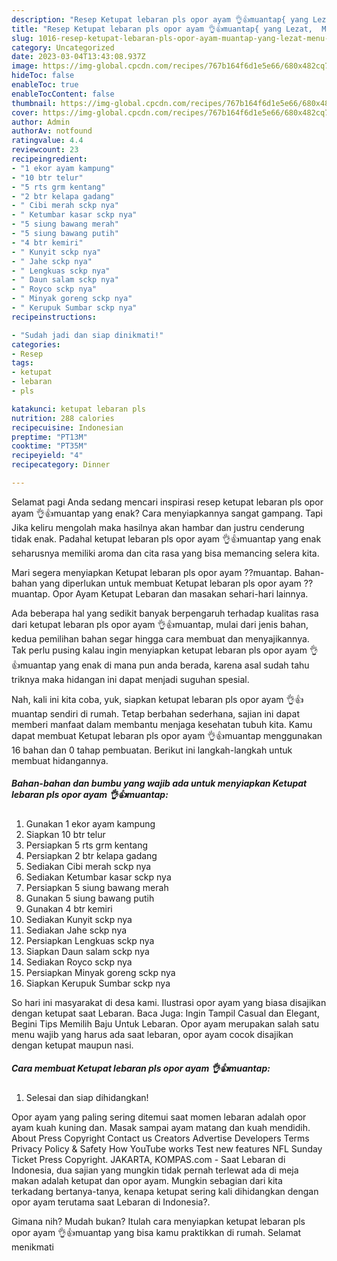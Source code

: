 ```yaml
---
description: "Resep Ketupat lebaran pls opor ayam 👌👍muantap{ yang Lezat,  Menu Buat lebaran"
title: "Resep Ketupat lebaran pls opor ayam 👌👍muantap{ yang Lezat,  Menu Buat lebaran"
slug: 1016-resep-ketupat-lebaran-pls-opor-ayam-muantap-yang-lezat-menu-buat-lebaran
category: Uncategorized
date: 2023-03-04T13:43:08.937Z
image: https://img-global.cpcdn.com/recipes/767b164f6d1e5e66/680x482cq70/ketupat-lebaran-pls-opor-ayam-muantap-foto-resep-utama.jpg
hideToc: false
enableToc: true
enableTocContent: false
thumbnail: https://img-global.cpcdn.com/recipes/767b164f6d1e5e66/680x482cq70/ketupat-lebaran-pls-opor-ayam-muantap-foto-resep-utama.jpg
cover: https://img-global.cpcdn.com/recipes/767b164f6d1e5e66/680x482cq70/ketupat-lebaran-pls-opor-ayam-muantap-foto-resep-utama.jpg
author: Admin
authorAv: notfound
ratingvalue: 4.4
reviewcount: 23
recipeingredient:
- "1 ekor ayam kampung"
- "10 btr telur"
- "5 rts grm kentang"
- "2 btr kelapa gadang"
- " Cibi merah sckp nya"
- " Ketumbar kasar sckp nya"
- "5 siung bawang merah"
- "5 siung bawang putih"
- "4 btr kemiri"
- " Kunyit sckp nya"
- " Jahe sckp nya"
- " Lengkuas sckp nya"
- " Daun salam sckp nya"
- " Royco sckp nya"
- " Minyak goreng sckp nya"
- " Kerupuk Sumbar sckp nya"
recipeinstructions:

- "Sudah jadi dan siap dinikmati!"
categories:
- Resep
tags:
- ketupat
- lebaran
- pls

katakunci: ketupat lebaran pls 
nutrition: 288 calories
recipecuisine: Indonesian
preptime: "PT13M"
cooktime: "PT35M"
recipeyield: "4"
recipecategory: Dinner

---
```



Selamat pagi Anda sedang mencari inspirasi resep ketupat lebaran pls opor ayam 👌👍muantap yang enak? Cara menyiapkannya sangat gampang. Tapi Jika keliru mengolah maka hasilnya akan hambar dan justru cenderung tidak enak. Padahal ketupat lebaran pls opor ayam 👌👍muantap yang enak seharusnya memiliki aroma dan cita rasa yang bisa memancing selera kita.


Mari segera menyiapkan Ketupat lebaran pls opor ayam ??muantap. Bahan-bahan yang diperlukan untuk membuat Ketupat lebaran pls opor ayam ??muantap. Opor Ayam Ketupat Lebaran dan masakan sehari-hari lainnya.

Ada beberapa hal yang sedikit banyak berpengaruh terhadap kualitas rasa dari ketupat lebaran pls opor ayam 👌👍muantap, mulai dari jenis bahan, kedua pemilihan bahan segar hingga cara membuat dan menyajikannya. Tak perlu pusing kalau ingin menyiapkan ketupat lebaran pls opor ayam 👌👍muantap yang enak di mana pun anda berada, karena asal sudah tahu triknya maka hidangan ini dapat menjadi suguhan spesial.


Nah, kali ini kita coba, yuk, siapkan ketupat lebaran pls opor ayam 👌👍muantap sendiri di rumah. Tetap berbahan sederhana, sajian ini dapat memberi manfaat dalam membantu menjaga kesehatan tubuh kita. Kamu dapat membuat Ketupat lebaran pls opor ayam 👌👍muantap menggunakan 16 bahan dan 0 tahap pembuatan. Berikut ini langkah-langkah untuk membuat hidangannya.

<!--inarticleads1-->

##### Bahan-bahan dan bumbu yang wajib ada untuk menyiapkan Ketupat lebaran pls opor ayam 👌👍muantap:

1. Gunakan 1 ekor ayam kampung
1. Siapkan 10 btr telur
1. Persiapkan 5 rts grm kentang
1. Persiapkan 2 btr kelapa gadang
1. Sediakan  Cibi merah sckp nya
1. Sediakan  Ketumbar kasar sckp nya
1. Persiapkan 5 siung bawang merah
1. Gunakan 5 siung bawang putih
1. Gunakan 4 btr kemiri
1. Sediakan  Kunyit sckp nya
1. Sediakan  Jahe sckp nya
1. Persiapkan  Lengkuas sckp nya
1. Siapkan  Daun salam sckp nya
1. Sediakan  Royco sckp nya
1. Persiapkan  Minyak goreng sckp nya
1. Siapkan  Kerupuk Sumbar sckp nya


So hari ini masyarakat di desa kami. Ilustrasi opor ayam yang biasa disajikan dengan ketupat saat Lebaran. Baca Juga: Ingin Tampil Casual dan Elegant, Begini Tips Memilih Baju Untuk Lebaran. Opor ayam merupakan salah satu menu wajib yang harus ada saat lebaran, opor ayam cocok disajikan dengan ketupat maupun nasi. 

<!--inarticleads2-->

##### Cara membuat Ketupat lebaran pls opor ayam 👌👍muantap:


1. Selesai dan siap dihidangkan!

Opor ayam yang paling sering ditemui saat momen lebaran adalah opor ayam kuah kuning dan. Masak sampai ayam matang dan kuah mendidih. About Press Copyright Contact us Creators Advertise Developers Terms Privacy Policy &amp; Safety How YouTube works Test new features NFL Sunday Ticket Press Copyright. JAKARTA, KOMPAS.com - Saat Lebaran di Indonesia, dua sajian yang mungkin tidak pernah terlewat ada di meja makan adalah ketupat dan opor ayam. Mungkin sebagian dari kita terkadang bertanya-tanya, kenapa ketupat sering kali dihidangkan dengan opor ayam terutama saat Lebaran di Indonesia?. 

Gimana nih? Mudah bukan? Itulah cara menyiapkan ketupat lebaran pls opor ayam 👌👍muantap yang bisa kamu praktikkan di rumah. Selamat menikmati
